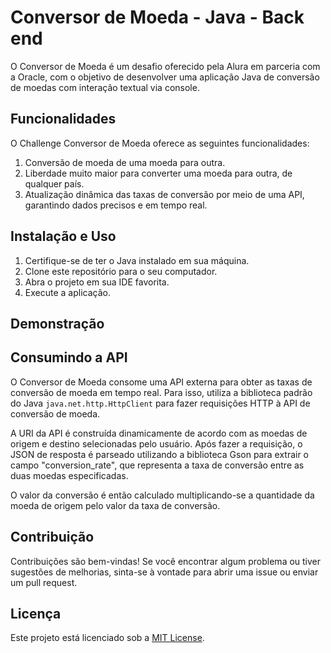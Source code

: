 # Conversor de Moeda - Java - Back end
O Conversor de Moeda é um desafio oferecido pela Alura em parceria com a Oracle, com o objetivo de desenvolver uma aplicação Java de conversão de moedas com interação textual via console.

## Funcionalidades

O Challenge Conversor de Moeda oferece as seguintes funcionalidades:

1. Conversão de moeda de uma moeda para outra.
2. Liberdade muito maior para converter uma moeda para outra, de qualquer país. 
3. Atualização dinâmica das taxas de conversão por meio de uma API, garantindo dados precisos e em tempo real.

## Instalação e Uso

1. Certifique-se de ter o Java instalado em sua máquina.
2. Clone este repositório para o seu computador.
3. Abra o projeto em sua IDE favorita.
4. Execute a aplicação.

## Demonstração




## Consumindo a API

O Conversor de Moeda consome uma API externa para obter as taxas de conversão de moeda em tempo real. Para isso, utiliza a biblioteca padrão do Java `java.net.http.HttpClient` para fazer requisições HTTP à API de conversão de moeda.

A URI da API é construída dinamicamente de acordo com as moedas de origem e destino selecionadas pelo usuário. Após fazer a requisição, o JSON de resposta é parseado utilizando a biblioteca Gson para extrair o campo "conversion_rate", que representa a taxa de conversão entre as duas moedas especificadas.

O valor da conversão é então calculado multiplicando-se a quantidade da moeda de origem pelo valor da taxa de conversão.


## Contribuição

Contribuições são bem-vindas! Se você encontrar algum problema ou tiver sugestões de melhorias, sinta-se à vontade para abrir uma issue ou enviar um pull request.

## Licença

Este projeto está licenciado sob a [MIT License](LICENSE).
